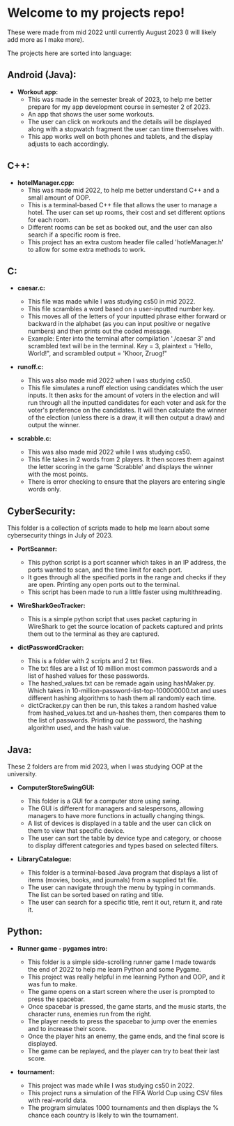 # Welcome to my projects repo!

These were made from mid 2022 until currently August 2023 (I will likely add more as I make more).

The projects here are sorted into language:

## Android (Java):
- **Workout app:**
    - This was made in the semester break of 2023, to help me better prepare for my app development course in semester 2 of 2023.
    - An app that shows the user some workouts.
    - The user can click on workouts and the details will be displayed along with a stopwatch fragment the user can time themselves with.
    - This app works well on both phones and tablets, and the display adjusts to each accordingly.


## C++:
- **hotelManager.cpp:**
    - This was made mid 2022, to help me better understand C++ and a small amount of OOP.
    - This is a terminal-based C++ file that allows the user to manage a hotel. The user can set up rooms,
    their cost and set different options for each room.
    - Different rooms can be set as booked out, and the user can also search if a specific room is free.
    - This project has an extra custom header file called 'hotleManager.h' to allow for some extra methods to work.

## C:
- **caesar.c:**
    - This file was made while I was studying cs50 in mid 2022.
    - This file scrambles a word based on a user-inputted number key.
    - This moves all of the letters of your inputted phrase either forward or backward in the alphabet
    (as you can input positive or negative numbers) and then prints out the coded message.
    - Example:
    Enter into the terminal after compilation './caesar 3' and scrambled text will be in the terminal.
    Key = 3, plaintext = 'Hello, World!", and scrambled output = 'Khoor, Zruog!"

- **runoff.c:**
    - This was also made mid 2022 when I was studying cs50.
    - This file simulates a runoff election using candidates which the user inputs. It then asks for the amount
    of voters in the election and will run through all the inputted candidates for each voter and ask for the
    voter's preference on the candidates. It will then calculate the winner of the election
    (unless there is a draw, it will then output a draw) and output the winner.

- **scrabble.c:**
    - This was also made mid 2022 while I was studying cs50.
    - This file takes in 2 words from 2 players. It then scores them against the letter scoring in the game 'Scrabble'
    and displays the winner with the most points.
    - There is error checking to ensure that the players are entering single words only.


## CyberSecurity:
This folder is a collection of scripts made to help me learn about some cybersecurity things in July of 2023.
- **PortScanner:**
    - This python script is a port scanner which takes in an IP address, the ports wanted to scan, and the time limit for each port.
    - It goes through all the specified ports in the range and checks if they are open. Printing any open ports out to the terminal.
    - This script has been made to run a little faster using multithreading.
      
- **WireSharkGeoTracker:**
    - This is a simple python script that uses packet capturing in WireShark to get the source location of packets captured and prints
    them out to the terminal as they are captured.

- **dictPasswordCracker:**
    - This is a folder with 2 scripts and 2 txt files.
    - The txt files are a list of 10 million most common passwords and a list of hashed values for these passwords.
    - The hashed_values.txt can be remade again using hashMaker.py. Which takes in 10-million-password-list-top-100000000.txt and
    uses different hashing algorithms to hash them all randomly each time.
    - dictCracker.py can then be run, this takes a random hashed value from hashed_values.txt and un-hashes them,
    then compares them to the list of passwords. Printing out the password, the hashing algorithm used, and the hash value.


## Java:
These 2 folders are from mid 2023, when I was studying OOP at the university.

- **ComputerStoreSwingGUI:**
    - This folder is a GUI for a computer store using swing.
    - The GUI is different for managers and salespersons, allowing managers to have more functions in actually changing things.
    - A list of devices is displayed in a table and the user can click on them to view that specific device.
    - The user can sort the table by device type and category, or choose to display different categories and types based on selected filters.
      
- **LibraryCatalogue:**
    - This folder is a terminal-based Java program that displays a list of items (movies, books, and journals) from a supplied txt file.
    - The user can navigate through the menu by typing in commands. The list can be sorted based on rating and title.
    - The user can search for a specific title, rent it out, return it, and rate it.


## Python:

- **Runner game - pygames intro:**
    - This folder is a simple side-scrolling runner game I made towards the end of 2022 to help me learn Python and some Pygame.
    - This project was really helpful in me learning Python and OOP, and it was fun to make.
    - The game opens on a start screen where the user is prompted to press the spacebar.
    - Once spacebar is pressed, the game starts, and the music starts, the character runs, enemies run from the right.
    - The player needs to press the spacebar to jump over the enemies and to increase their score.
    - Once the player hits an enemy, the game ends, and the final score is displayed.
    - The game can be replayed, and the player can try to beat their last score.
      
- **tournament:**
    - This project was made while I was studying cs50 in 2022.
    - This project runs a simulation of the FIFA World Cup using CSV files with real-world data.
    - The program simulates 1000 tournaments and then displays the % chance each country is likely to win the tournament.
